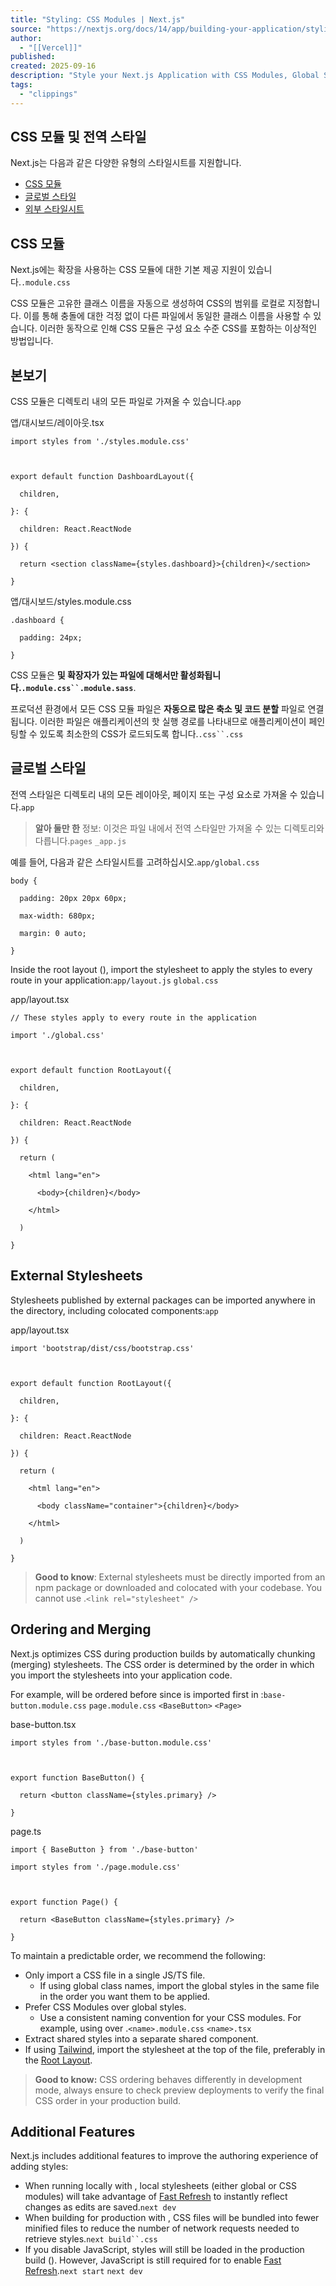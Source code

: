 ```yaml
---
title: "Styling: CSS Modules | Next.js"
source: "https://nextjs.org/docs/14/app/building-your-application/styling/css-modules"
author:
  - "[[Vercel]]"
published:
created: 2025-09-16
description: "Style your Next.js Application with CSS Modules, Global Styles, and external stylesheets."
tags:
  - "clippings"
---
```

## CSS 모듈 및 전역 스타일

Next.js는 다음과 같은 다양한 유형의 스타일시트를 지원합니다.

- [CSS 모듈](https://nextjs.org/docs/14/app/building-your-application/styling/#css-modules)
- [글로벌 스타일](https://nextjs.org/docs/14/app/building-your-application/styling/#global-styles)
- [외부 스타일시트](https://nextjs.org/docs/14/app/building-your-application/styling/#external-stylesheets)

## CSS 모듈

Next.js에는 확장을 사용하는 CSS 모듈에 대한 기본 제공 지원이 있습니다.`.module.css`

CSS 모듈은 고유한 클래스 이름을 자동으로 생성하여 CSS의 범위를 로컬로 지정합니다. 이를 통해 충돌에 대한 걱정 없이 다른 파일에서 동일한 클래스 이름을 사용할 수 있습니다. 이러한 동작으로 인해 CSS 모듈은 구성 요소 수준 CSS를 포함하는 이상적인 방법입니다.

## 본보기

CSS 모듈은 디렉토리 내의 모든 파일로 가져올 수 있습니다.`app`

앱/대시보드/레이아웃.tsx

```
import styles from './styles.module.css'

 

export default function DashboardLayout({

  children,

}: {

  children: React.ReactNode

}) {

  return <section className={styles.dashboard}>{children}</section>

}
```

앱/대시보드/styles.module.css

```
.dashboard {

  padding: 24px;

}
```

CSS 모듈은 **및 확장자가 있는 파일에 대해서만 활성화됩니다.`.module.css``.module.sass`**.

프로덕션 환경에서 모든 CSS 모듈 파일은 **자동으로 많은 축소 및 코드 분할** 파일로 연결됩니다. 이러한 파일은 애플리케이션의 핫 실행 경로를 나타내므로 애플리케이션이 페인팅할 수 있도록 최소한의 CSS가 로드되도록 합니다.`.css``.css`

## 글로벌 스타일

전역 스타일은 디렉토리 내의 모든 레이아웃, 페이지 또는 구성 요소로 가져올 수 있습니다.`app`

> **알아 둘만 한** 정보: 이것은 파일 내에서 전역 스타일만 가져올 수 있는 디렉토리와 다릅니다.`pages` `_app.js`

예를 들어, 다음과 같은 스타일시트를 고려하십시오.`app/global.css`

```
body {

  padding: 20px 20px 60px;

  max-width: 680px;

  margin: 0 auto;

}
```

Inside the root layout (), import the stylesheet to apply the styles to every route in your application:`app/layout.js` `global.css`

app/layout.tsx

```
// These styles apply to every route in the application

import './global.css'

 

export default function RootLayout({

  children,

}: {

  children: React.ReactNode

}) {

  return (

    <html lang="en">

      <body>{children}</body>

    </html>

  )

}
```

## External Stylesheets

Stylesheets published by external packages can be imported anywhere in the directory, including colocated components:`app`

app/layout.tsx

```
import 'bootstrap/dist/css/bootstrap.css'

 

export default function RootLayout({

  children,

}: {

  children: React.ReactNode

}) {

  return (

    <html lang="en">

      <body className="container">{children}</body>

    </html>

  )

}
```

> **Good to know**: External stylesheets must be directly imported from an npm package or downloaded and colocated with your codebase. You cannot use .`<link rel="stylesheet" />`

## Ordering and Merging

Next.js optimizes CSS during production builds by automatically chunking (merging) stylesheets. The CSS order is determined by the order in which you import the stylesheets into your application code.

For example, will be ordered before since is imported first in :`base-button.module.css` `page.module.css` `<BaseButton>` `<Page>`

base-button.tsx

```
import styles from './base-button.module.css'

 

export function BaseButton() {

  return <button className={styles.primary} />

}
```

page.ts

```
import { BaseButton } from './base-button'

import styles from './page.module.css'

 

export function Page() {

  return <BaseButton className={styles.primary} />

}
```

To maintain a predictable order, we recommend the following:

- Only import a CSS file in a single JS/TS file.
	- If using global class names, import the global styles in the same file in the order you want them to be applied.
- Prefer CSS Modules over global styles.
	- Use a consistent naming convention for your CSS modules. For example, using over .`<name>.module.css` `<name>.tsx`
- Extract shared styles into a separate shared component.
- If using [Tailwind](https://nextjs.org/docs/14/app/building-your-application/styling/tailwind-css), import the stylesheet at the top of the file, preferably in the [Root Layout](https://nextjs.org/docs/14/app/building-your-application/routing/pages-and-layouts#root-layout-required).

> **Good to know:** CSS ordering behaves differently in development mode, always ensure to check preview deployments to verify the final CSS order in your production build.

## Additional Features

Next.js includes additional features to improve the authoring experience of adding styles:

- When running locally with , local stylesheets (either global or CSS modules) will take advantage of [Fast Refresh](https://nextjs.org/docs/14/architecture/fast-refresh) to instantly reflect changes as edits are saved.`next dev`
- When building for production with , CSS files will be bundled into fewer minified files to reduce the number of network requests needed to retrieve styles.`next build``.css`
- If you disable JavaScript, styles will still be loaded in the production build (). However, JavaScript is still required for to enable [Fast Refresh](https://nextjs.org/docs/14/architecture/fast-refresh).`next start` `next dev`